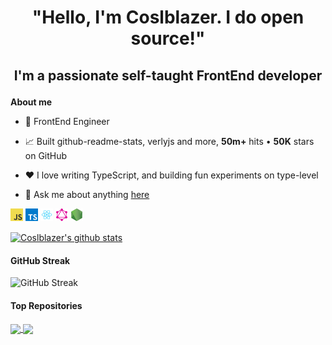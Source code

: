 # <p align="center"> "Hello, I'm Coslblazer. I do open source!" </p>

## <p align="center"> I'm a passionate self-taught FrontEnd developer </p>

**About me**

- 💼 FrontEnd Engineer

- 📈 Built github-readme-stats, verlyjs and more, **50m+** hits • **50K** stars on GitHub

- ❤️ I love writing TypeScript, and building fun experiments on type-level

- 💬 Ask me about anything [here](https://github.com/Coslblazer/Coslblazer/issues)

<code><img height="20" alt="javascript" src="https://raw.githubusercontent.com/github/explore/80688e429a7d4ef2fca1e82350fe8e3517d3494d/topics/javascript/javascript.png"></code>
<code><img height="20" alt="typescript" src="https://raw.githubusercontent.com/github/explore/80688e429a7d4ef2fca1e82350fe8e3517d3494d/topics/typescript/typescript.png"></code>
<code><img height="20" alt="react" src="https://raw.githubusercontent.com/github/explore/80688e429a7d4ef2fca1e82350fe8e3517d3494d/topics/react/react.png"></code>
<code><img height="20" alt="graphql" src="https://raw.githubusercontent.com/github/explore/5c058a388828bb5fde0bcafd4bc867b5bb3f26f3/topics/graphql/graphql.png"></code>
<code><img height="20" alt="nodejs" src="https://raw.githubusercontent.com/github/explore/80688e429a7d4ef2fca1e82350fe8e3517d3494d/topics/nodejs/nodejs.png"></code>    

<a href="https://github.com/Coslblazer/github-readme-stats"><img align="center" src="https://github-readme-stats.vercel.app/api?username=Coslblazer&show_icons=true&include_all_commits=true&theme=vue-dark&hide_border=true" alt="Coslblazer's github stats" /></a> 

#### GitHub Streak

<p align="Left">
  <img src="https://github-readme-streak-stats.herokuapp.com/?user=Coslblazer&theme=vue-dark" alt="GitHub Streak">
</p>

#### Top Repositories

<a href="https://github.com/Coslblazer/tor-services-2024">
  <img align="center" src="https://github-readme-stats.vercel.app/api/pin/?username=Coslblazer&repo=tor-services-2024&theme=vue-dark" />
</a>
<a href="https://github.com/Coslblazer/Coslblazer">
  <img align="center" src="https://github-readme-stats.vercel.app/api/pin/?username=Coslblazer&repo=Coslblazer&theme=vue-dark" />
</a>

